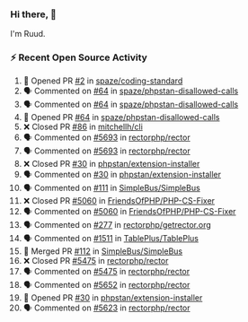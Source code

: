 ### Hi there, 👋

I'm Ruud.
 
### :zap: Recent Open Source Activity

<!--START_SECTION:activity-->
1. 💪 Opened PR [#2](https://github.com/spaze/coding-standard/pull/2) in [spaze/coding-standard](https://github.com/spaze/coding-standard)
2. 🗣 Commented on [#64](https://github.com/spaze/phpstan-disallowed-calls/issues/64) in [spaze/phpstan-disallowed-calls](https://github.com/spaze/phpstan-disallowed-calls)
3. 🗣 Commented on [#64](https://github.com/spaze/phpstan-disallowed-calls/issues/64) in [spaze/phpstan-disallowed-calls](https://github.com/spaze/phpstan-disallowed-calls)
4. 💪 Opened PR [#64](https://github.com/spaze/phpstan-disallowed-calls/pull/64) in [spaze/phpstan-disallowed-calls](https://github.com/spaze/phpstan-disallowed-calls)
5. ❌ Closed PR [#86](https://github.com/mitchellh/cli/pull/86) in [mitchellh/cli](https://github.com/mitchellh/cli)
6. 🗣 Commented on [#5693](https://github.com/rectorphp/rector/issues/5693) in [rectorphp/rector](https://github.com/rectorphp/rector)
7. 🗣 Commented on [#5693](https://github.com/rectorphp/rector/issues/5693) in [rectorphp/rector](https://github.com/rectorphp/rector)
8. ❌ Closed PR [#30](https://github.com/phpstan/extension-installer/pull/30) in [phpstan/extension-installer](https://github.com/phpstan/extension-installer)
9. 🗣 Commented on [#30](https://github.com/phpstan/extension-installer/issues/30) in [phpstan/extension-installer](https://github.com/phpstan/extension-installer)
10. 🗣 Commented on [#111](https://github.com/SimpleBus/SimpleBus/issues/111) in [SimpleBus/SimpleBus](https://github.com/SimpleBus/SimpleBus)
11. ❌ Closed PR [#5060](https://github.com/FriendsOfPHP/PHP-CS-Fixer/pull/5060) in [FriendsOfPHP/PHP-CS-Fixer](https://github.com/FriendsOfPHP/PHP-CS-Fixer)
12. 🗣 Commented on [#5060](https://github.com/FriendsOfPHP/PHP-CS-Fixer/issues/5060) in [FriendsOfPHP/PHP-CS-Fixer](https://github.com/FriendsOfPHP/PHP-CS-Fixer)
13. 🗣 Commented on [#277](https://github.com/rectorphp/getrector.org/issues/277) in [rectorphp/getrector.org](https://github.com/rectorphp/getrector.org)
14. 🗣 Commented on [#1511](https://github.com/TablePlus/TablePlus/issues/1511) in [TablePlus/TablePlus](https://github.com/TablePlus/TablePlus)
15. 🎉 Merged PR [#112](https://github.com/SimpleBus/SimpleBus/pull/112) in [SimpleBus/SimpleBus](https://github.com/SimpleBus/SimpleBus)
16. ❌ Closed PR [#5475](https://github.com/rectorphp/rector/pull/5475) in [rectorphp/rector](https://github.com/rectorphp/rector)
17. 🗣 Commented on [#5475](https://github.com/rectorphp/rector/issues/5475) in [rectorphp/rector](https://github.com/rectorphp/rector)
18. 🗣 Commented on [#5652](https://github.com/rectorphp/rector/issues/5652) in [rectorphp/rector](https://github.com/rectorphp/rector)
19. 💪 Opened PR [#30](https://github.com/phpstan/extension-installer/pull/30) in [phpstan/extension-installer](https://github.com/phpstan/extension-installer)
20. 🗣 Commented on [#5623](https://github.com/rectorphp/rector/issues/5623) in [rectorphp/rector](https://github.com/rectorphp/rector)
<!--END_SECTION:activity-->
